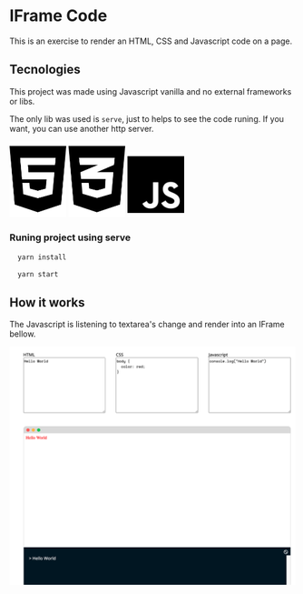 # IFrame Code
This is an exercise to render an HTML, CSS and Javascript code on a page. 


## Tecnologies
This project was made using Javascript vanilla and no external frameworks or libs. 

The only lib was used is `serve`, just to helps to see the code runing. If you want, you can use another http server.

<img src="https://github.com/nishiduka/iframe-code/blob/master/documentation/html5.svg" alt="HTML Icon" width="100"/>
<img src="https://github.com/nishiduka/iframe-code/blob/master/documentation/css3.svg" alt="CSS 3 Icon" width="100"/>
<img src="https://github.com/nishiduka/iframe-code/blob/master/documentation/js.svg" alt="Javascript Icon" width="100"/>

### Runing project using serve
```
  yarn install
```

```
  yarn start
```


## How it works
The Javascript is listening to textarea's change and render into an IFrame bellow. 


![Screenshot page rendered](https://github.com/nishiduka/iframe-code/blob/master/screenshot.png)
